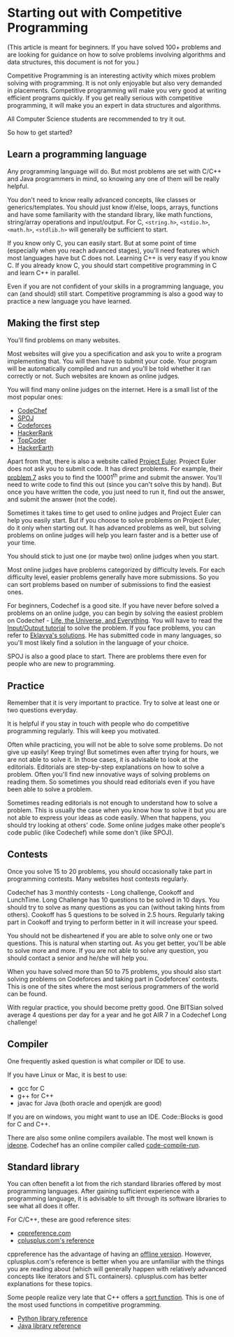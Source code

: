 # Starting out with Competitive Programming

(This article is meant for beginners.
If you have solved 100+ problems and are looking for guidance on
how to solve problems involving algorithms and data structures,
this document is not for you.)

Competitive Programming is an interesting activity which mixes problem solving with programming.
It is not only enjoyable but also very demanded in placements.
Competitive programming will make you very good at writing efficient programs quickly.
If you get really serious with competitive programming, it will make you an expert in data structures and algorithms.

All Computer Science students are recommended to try it out.

So how to get started?

## Learn a programming language

Any programming language will do.
But most problems are set with C/C++ and Java programmers in mind,
so knowing any one of them will be really helpful.

You don't need to know really advanced concepts, like classes or generics/templates.
You should just know if/else, loops, arrays, functions
and have some familiarity with the standard library,
like math functions, string/array operations and input/output.
For C, `<string.h>`, `<stdio.h>`, `<math.h>`, `<stdlib.h>` will generally be sufficient to start.

If you know only C, you can easily start.
But at some point of time (especially when you reach advanced stages),
you'll need features which most languages have but C does not.
Learning C++ is very easy if you know C.
If you already know C, you should start competitive programming in C and learn C++ in parallel.

Even if you are not confident of your skills in a programming language, you can (and should) still start.
Competitive programming is also a good way to practice a new language you have learned.

## Making the first step

You'll find problems on many websites.

Most websites will give you a specification and ask you to write a program implementing that.
You will then have to submit your code.
Your program will be automatically compiled and run and you'll be told whether it ran correctly or not.
Such websites are known as online judges.

You will find many online judges on the internet.
Here is a small list of the most popular ones:

* [CodeChef](http://www.codechef.com/)
* [SPOJ](http://www.spoj.com/)
* [Codeforces](http://codeforces.com/)
* [HackerRank](https://www.hackerrank.com/domains)
* [TopCoder](https://arena.topcoder.com/)
* [HackerEarth](https://www.hackerearth.com/)

Apart from that, there is also a website called [Project Euler](https://projecteuler.net/archives).
Project Euler does not ask you to submit code. It has direct problems.
For example, their [problem 7](https://projecteuler.net/problem=7)
asks you to find the 10001<sup>th</sup> prime and submit the answer.
You'll need to write code to find this out (since you can't solve this by hand).
But once you have written the code, you just need to run it,
find out the answer, and submit the answer (not the code).

Sometimes it takes time to get used to online judges and Project Euler can help you easily start.
But if you choose to solve problems on Project Euler, do it only when starting out.
It has advanced problems as well, but solving problems on online judges will
help you learn faster and is a better use of your time.

You should stick to just one (or maybe two) online judges when you start.

Most online judges have problems categorized by difficulty levels.
For each difficulty level, easier problems generally have more submissions.
So you can sort problems based on number of submissions to find the easiest ones.

For beginners, Codechef is a good site.
If you have never before solved a problems on an online judge, you can begin by solving
the easiest problem on Codechef - [Life, the Universe, and Everything](https://www.codechef.com/problems/TEST).
You will have to read the [Input/Output tutorial](http://blog.codechef.com/2009/02/24/54/) to solve the problem.
If you face problems, you can refer to [Eklavya's solutions](https://www.codechef.com/status/TEST,sharmaeklavya2).
He has submitted code in many languages, so you'll most likely find a solution in the language of your choice.

SPOJ is also a good place to start.
There are problems there even for people who are new to programming.

## Practice

Remember that it is very important to practice.
Try to solve at least one or two questions everyday.

It is helpful if you stay in touch with people who do competitive programming regularly.
This will keep you motivated.

Often while practicing, you will not be able to solve some problems.
Do not give up easily! Keep trying!
But sometimes even after trying for hours, we are not able to solve it.
In those cases, it is advisable to look at the editorials.
Editorials are step-by-step explanations on how to solve a problem.
Often you'll find new innovative ways of solving problems on reading them.
So sometimes you should read editorials even if you have been able to solve a problem.

Sometimes reading editorials is not enough to understand how to solve a problem.
This is usually the case when you know how to solve it
but you are not able to express your ideas as code easily.
When that happens, you should try looking at others' code.
Some online judges make other people's code public (like Codechef) while some don't (like SPOJ).

## Contests

Once you solve 15 to 20 problems, you should occasionally take part in programming contests.
Many websites host contests regularly.

Codechef has 3 monthly contests - Long challenge, Cookoff and LunchTime.
Long Challenge has 10 questions to be solved in 10 days.
You should try to solve as many questions as you can (without taking hints from others).
Cookoff has 5 questions to be solved in 2.5 hours.
Regularly taking part in Cookoff and trying to perform better in it will increase your speed.

You should not be disheartened if you are able to solve only one or two questions.
This is natural when starting out. As you get better, you'll be able to solve more and more.
If you are not able to solve any question, you should contact a senior and he/she will help you.

When you have solved more than 50 to 75 problems,
you should also start solving problems on Codeforces and taking part in Codeforces' contests.
This is one of the sites where the most serious programmers of the world can be found.

With regular practice, you should become pretty good.
One BITSian solved average 4 questions per day for a year
and he got AIR 7 in a Codechef Long challenge!

## Compiler

One frequently asked question is what compiler or IDE to use.

If you have Linux or Mac, it is best to use:

* gcc for C
* g++ for C++
* javac for Java (both oracle and openjdk are good)

If you are on windows, you might want to use an IDE.
Code::Blocks is good for C and C++.

There are also some online compilers available.
The most well known is [ideone](https://ideone.com/).
Codechef has an online compiler called [code-compile-run](https://www.codechef.com/ide).

## Standard library

You can often benefit a lot from the rich standard libraries offered by most programming languages.
After gaining sufficient experience with a programming language,
it is advisable to sift through its software libraries to see what all does it offer.

For C/C++, these are good reference sites:

* [cppreference.com](http://en.cppreference.com)
* [cplusplus.com's reference](http://www.cplusplus.com/reference/)

cppreference has the advantage of having an
[offline version](http://en.cppreference.com/w/Cppreference:Archives#Html_book).
However, cplusplus.com's reference is better when you are unfamiliar with the things you are reading about
(which will generally happen with relatively advanced concepts like iterators and STL containers).
cplusplus.com has better explanations for these topics.

Some people realize very late that C++ offers a [sort function](http://www.cplusplus.com/reference/algorithm/sort/).
This is one of the most used functions in competitive programming.

* [Python library reference](https://docs.python.org/3/library/index.html)
* [Java library reference](https://docs.oracle.com/javase/8/docs/api/overview-summary.html)
